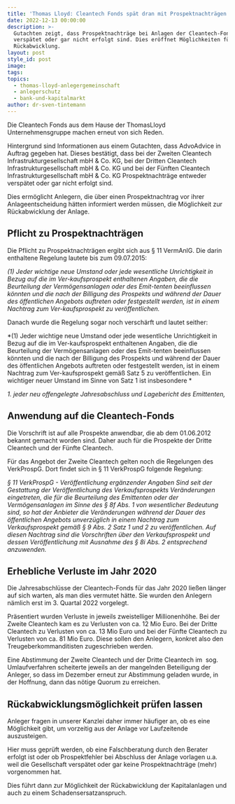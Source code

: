 ```yaml
---
title: 'Thomas Lloyd: Cleantech Fonds spät dran mit Prospektnachträgen'
date: 2022-12-13 00:00:00
description: >-
  Gutachten zeigt, dass Prospektnachträge bei Anlagen der Cleantech-Fonds
  verspätet oder gar nicht erfolgt sind. Dies eröffnet Möglichkeiten für eine
  Rückabwicklung.
layout: post
style_id: post
image:
tags:
topics:
  - thomas-lloyd-anlegergemeinschaft
  - anlegerschutz
  - bank-und-kapitalmarkt
author: dr-sven-tintemann
---
```

Die Cleantech Fonds aus dem Hause der ThomasLloyd Unternehmensgruppe machen erneut von sich Reden.

Hintergrund sind Informationen aus einem Gutachten, dass AdvoAdvice in Auftrag gegeben hat. Dieses bestätigt, dass bei der Zweiten Cleantech Infrastrukturgesellschaft mbH & Co. KG, bei der Dritten Cleantech Infrastrukturgesellschaft mbH & Co. KG und bei der Fünften Cleantech Infrastrukturgesellschaft mbH & Co. KG Prospektnachträge entweder verspätet oder gar nicht erfolgt sind.&nbsp;

Dies ermöglicht Anlegern, die über einen Prospektnachtrag vor ihrer Anlageentscheidung hätten informiert werden müssen, die Möglichkeit zur Rückabwicklung der Anlage.&nbsp;

## **Pflicht zu Prospektnachträgen**

Die Pflicht zu Prospektnachträgen ergibt sich aus &sect; 11 VermAnlG. Die darin enthaltene Regelung lautete bis zum 09.07.2015:&nbsp;

*(1) Jeder wichtige neue Umstand oder jede wesentliche Unrichtigkeit in Bezug auf die im Ver-kaufsprospekt enthaltenen Angaben, die die Beurteilung der Vermögensanlagen oder des Emit-tenten beeinflussen könnten und die nach der Billigung des Prospekts und während der Dauer des öffentlichen Angebots auftreten oder festgestellt werden, ist in einem Nachtrag zum Ver-kaufsprospekt zu veröffentlichen.*

Danach wurde die Regelung sogar noch verschärft und lautet seither:&nbsp;

*(1) Jeder wichtige neue Umstand oder jede wesentliche Unrichtigkeit in Bezug auf die im Ver-kaufsprospekt enthaltenen Angaben, die die Beurteilung der Vermögensanlagen oder des Emit-tenten beeinflussen könnten und die nach der Billigung des Prospekts und während der Dauer des öffentlichen Angebots auftreten oder festgestellt werden, ist in einem Nachtrag zum Ver-kaufsprospekt gemä&szlig; Satz 5 zu veröffentlichen. Ein wichtiger neuer Umstand im Sinne von Satz 1 ist insbesondere *

*1\. jeder neu offengelegte Jahresabschluss und Lagebericht des Emittenten,*

## Anwendung auf die Cleantech-Fonds

Die Vorschrift ist auf alle Prospekte anwendbar, die ab dem 01.06.2012 bekannt gemacht worden sind. Daher auch für die Prospekte der Dritte Cleantech und der Fünfte Cleantech.&nbsp;

Für das Angebot der Zweite Cleantech gelten noch die Regelungen des VerkProspG. Dort findet sich in &sect; 11 VerkProspG folgende Regelung:&nbsp;

*&sect; 11 VerkProspG - Veröffentlichung ergänzender Angaben Sind seit der Gestattung der Veröffentlichung des Verkaufsprospekts Veränderungen eingetreten, die für die Beurteilung des Emittenten oder der Vermögensanlagen im Sinne des &sect; 8f Abs. 1 von wesentlicher Bedeutung sind, so hat der Anbieter die Veränderungen während der Dauer des öffentlichen Angebots unverzüglich in einem Nachtrag zum Verkaufsprospekt gemä&szlig; &sect; 9 Abs. 2 Satz 1 und 2 zu veröffentlichen. Auf diesen Nachtrag sind die Vorschriften über den Verkaufsprospekt und dessen Veröffentlichung mit Ausnahme des &sect; 8i Abs. 2 entsprechend anzuwenden.*

## Erhebliche Verluste im Jahr 2020

Die Jahresabschlüsse der Cleantech-Fonds für das Jahr 2020 lie&szlig;en länger auf sich warten, als man dies vermutet hätte. Sie wurden den Anlegern nämlich erst im 3. Quartal 2022 vorgelegt.&nbsp;

Präsentiert wurden Verluste in jeweils zweistelliger Millionenhöhe. Bei der Zweite Cleantech kam es zu Verlusten von ca. 12 Mio Euro. Bei der Dritte Cleantech zu Verlusten von ca. 13 Mio Euro und bei der Fünfte Cleantech zu Verlusten von ca. 81 Mio Euro. Diese sollen den Anlegern, konkret also den Treugeberkommanditisten zugeschrieben werden.&nbsp;

Eine Abstimmung der Zweite Cleantech und der Dritte Cleantech im&nbsp; sog. Umlaufverfahren scheiterte jeweils an der mangelnden Beteiligung der Anleger, so dass im Dezember erneut zur Abstimmung geladen wurde, in der Hoffnung, dann das nötige Quorum zu erreichen.&nbsp;

## Rückabwicklungsmöglichkeit prüfen lassen

Anleger fragen in unserer Kanzlei daher immer häufiger an, ob es eine Möglichkeit gibt, um vorzeitig aus der Anlage vor Laufzeitende auszusteigen.&nbsp;

Hier muss geprüft werden, ob eine Falschberatung durch den Berater erfolgt ist oder ob Prospektfehler bei Abschluss der Anlage vorlagen u.a. weil die Gesellschaft verspätet oder gar keine Prospektnachträge (mehr) vorgenommen hat.&nbsp;

Dies führt dann zur Möglichkeit der Rückabwicklung der Kapitalanlagen und auch zu einem Schadensersatzanspruch.&nbsp;

&nbsp;